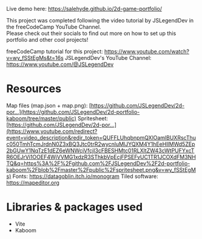 Live demo here: https://salehyde.github.io/2d-game-portfolio/

This project was completed following the video tutorial by JSLegendDev in the freeCodeCamp YouTube Channel.\
Please check out their socials to find out more on how to set up this portfolio and other cool projects!

freeCodeCamp tutorial for this project: https://www.youtube.com/watch?v=wy_fSStEgMs&t=16s
JSLegendDev's YouTube Channel: https://www.youtube.com/@JSLegendDev

# Resources
Map files (map.json + map.png): [https://github.com/JSLegendDev/2d-por...](https://github.com/JSLegendDev/2d-portfolio-kaboom/tree/master/public)
Spritesheet: [https://github.com/JSLegendDev/2d-por...](https://www.youtube.com/redirect?event=video_description&redir_token=QUFFLUhqbnpmQXlOamlBUXRscThuc050TmhTcmJrdnN0Z3xBQ3Jtc0trR2wycnluMlJYQXM4Y1hEeHlIMWd5ZEp2bGUwY1NqTzE1dEZ6eWNWcjVfcjI3cFBESHMtc01RLXltZW43cWtPUFYxcTR6OEJrVi1OOEF4WjVVMG1xdzR3SThkbVpEcjFPSEFvUC1TR1JCOXdFM3NHTQ&q=https%3A%2F%2Fgithub.com%2FJSLegendDev%2F2d-portfolio-kaboom%2Fblob%2Fmaster%2Fpublic%2Fspritesheet.png&v=wy_fSStEgMs)
Fonts: https://datagoblin.itch.io/monogram
Tiled software: https://mapeditor.org

# Libraries & packages used
- Vite
- Kaboom
